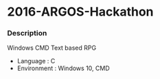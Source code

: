 # 2016-ARGOS-Hackathon

### Description
Windows CMD Text based RPG
+ Language : C
+ Environment : Windows 10, CMD
